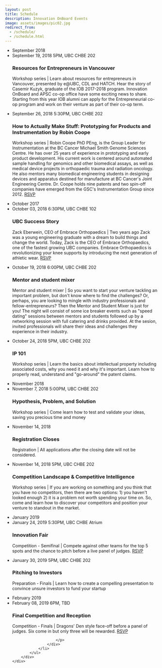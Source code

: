 ```yaml
---
layout: post
title: Schedule
description: Innovation OnBoard Events
image: assets/images/pic02.jpg
redirect_from:
  - /schedule/
  - /schedule.html
---
```


<div class="row">
        <div class="12u$(small)">
            <ul class="timeline">
                <li class="timeline-item period">
                    <div class="timeline-info"></div>
                    <div class="timeline-marker"></div>
                    <div class="timeline-content">
                        <span class="button timeline-title header-inner">September 2018</span>
                    </div>
                </li>
                <li class="timeline-item">
                    <div class="timeline-info">
                        <span>September 19, 2018</span>
                        <span class="timeline-time">5PM, UBC CHBE 202</span>
                    </div>
                    <div class="timeline-marker"></div>
                    <div class="timeline-content">
                        <h3 class="timeline-title">Resources for Entrepreneurs in Vancouver</h3>
                        <p><span class="timeline-desc">Workshop series</span> | Learn about resources for entrepreneurs in Vancouver, presented by e@UBC, CDL and HATCH. Hear the story of Casemir Kuzyk, graduate of the IOB 2017-2018 program. Innovation OnBoard and APSC co-op office have some exciting news to share. Starting from this year IOB alumni can apply for the Entrepreneurial co-op program and work on their venture as part of their co-op term.</p>
                    </div>
                </li>
                <li class="timeline-item">
                    <div class="timeline-info">
                        <span>September 26, 2018</span>
                        <span class="timeline-time">5:30PM, UBC CHBE 202</span>
                    </div>
                    <div class="timeline-marker"></div>
                    <div class="timeline-content">
                        <h3 class="timeline-title">How to Actually Make Stuff: Prototyping for Products and Instrumentation by Robin Coope </h3>
                        <p><span class="timeline-desc">Workshop series</span> | Robin Coope PhD PEng, is the Group Leader for Instrumentation at the BC Cancer Michael Smith Genome Sciences Centre. He has over 25 years of experience in prototyping and early product development. His current work is centered around automated sample handling for genomics and other biomedical assays, as well as medical device projects in orthopaedic trauma and radiation oncology. He also mentors many biomedical engineering students in designing devices and apparatus destined for manufacture at BC Cancer's Joint Engineering Centre. Dr. Coope holds nine patents and two spin-off companies have emerged from the GSC's Instrumentation Group since 2012.  <a href="https://www.eventbrite.ca/e/how-to-actually-make-stuff-prototyping-for-products-and-instrumentation-tickets-50340796678">RSVP</a></p>
                    </div>
                </li>
                <li class="timeline-item period">
                    <div class="timeline-info"></div>
                    <div class="timeline-marker"></div>
                    <div class="timeline-content">
                        <span class="button timeline-title header-inner">October 2017</span>
                    </div>
                </li>
                <li class="timeline-item">
                    <div class="timeline-info">
                        <span>October 03, 2018</span>
                        <span class="timeline-time">6:30PM, UBC CHBE 102</span>
                    </div>
                    <div class="timeline-marker"></div>
                    <div class="timeline-content">
                        <h3 class="timeline-title"> UBC Success Story </h3>
                        <p><span class="timeline-desc"> Zack Eberwein, CEO of Embrace Orthopaedics</span> | Two years ago Zack was a young engineering graduate with a dream to build things and change the world. Today, Zack is the CEO of Embrace Orthopaedics, one of the fastest growing UBC companies. Embrace Orthopaedics  is revolutionizing your knee supports by introducing the next generation of athletic wear. <a href="https://www.eventbrite.ca/e/ubc-succes-story-embrace-orthopaedics-tickets-50342314217">RSVP</a> </p>
                    </div>
                </li>
                <li class="timeline-item">
                    <div class="timeline-info">
                        <span>October 19, 2018</span>
                        <span class="timeline-time">6:00PM, UBC CHBE 202</span>
                    </div>
                    <div class="timeline-marker"></div>
                    <div class="timeline-content">
                        <h3 class="timeline-title">Mentor and student mixer</h3>
                        <p><span class="timeline-desc"> Mentor and student mixer</span> | So you want to start your venture tackling an important problem, but don't know where to find the challenges?  Or, perhaps, you are looking to mingle  with industry professionals and fellow-entrepreneurs? Then the Mentor and Student Mixer is just for you! The night will consist of some ice breaker events such as "speed dating" sessions between mentors and students  followed up by a networking session with full catering and drinks provided. At the sesion, invited professionals will share their ideas and challenges they experience in their industry. </p>
                    </div>
                </li>
                <li class="timeline-item">
                    <div class="timeline-info">
                        <span>October 24, 2018</span>
                        <span class="timeline-time">5PM, UBC CHBE 202</span>
                    </div>
                    <div class="timeline-marker"></div>
                    <div class="timeline-content">
                        <h3 class="timeline-title">IP 101</h3>
                        <p><span class="timeline-desc">Workshop series</span> | Learn the basics about intellectual property including associated costs, why you need it and why it's important. Learn how to properly read, understand and "go-around" the patent claims.</p>
                    </div>
                </li>
                <li class="timeline-item period">
                    <div class="timeline-info"></div>
                    <div class="timeline-marker"></div>
                    <div class="timeline-content">
                        <span class="button timeline-title header-inner">November 2018</span>
                    </div>
                </li>
                <li class="timeline-item">
                    <div class="timeline-info">
                        <span>November 7, 2018</span>
                        <span class="timeline-time">5:00PM, UBC CHBE 202</span>
                    </div>
                    <div class="timeline-marker"></div>
                    <div class="timeline-content">
                        <h3 class="timeline-title">Hypothesis, Problem, and Solution</h3>
                        <p><span class="timeline-desc"> Workshop series </span> | Come learn how to test and validate your ideas, saving you precious time and money</p>
                    </div>
                </li>
                <li class="timeline-item">
                    <div class="timeline-info">
                        <span>November 14, 2018</span>
                    </div>
                    <div class="timeline-marker"></div>
                    <div class="timeline-content">
                        <h3 class="timeline-title"><b>Registration Closes</b></h3>
                        <p><span class="timeline-desc">Registration</span> | All applications after the closing date will not be considered.</p>
                    </div>
                </li>
                <li class="timeline-item">
                    <div class="timeline-info">
                        <span>November 14, 2018</span>
                        <span class="timeline-time">5PM, UBC CHBE 202</span>
                    </div>
                    <div class="timeline-marker"></div>
                    <div class="timeline-content">
                        <h3 class="timeline-title">Competition Landscape &amp; Competitive Intelligence</h3>
                        <p><span class="timeline-desc">Workshop series</span> | If you are working on something and you think that you have no competitors, then there are two options: 1) you haven't looked enough 2) it is a problem not worth spending your time on. So, come and learn how to discover your competitors and position your venture to standout in the market.</p>
                    </div>
                </li>
                <li class="timeline-item period">
                    <div class="timeline-info"></div>
                    <div class="timeline-marker"></div>
                    <div class="timeline-content">
                        <span class="button timeline-title header-inner">January 2019</span>
                    </div>
                </li>
                <li class="timeline-item">
                    <div class="timeline-info">
                        <span>January 24, 2019</span>
			<span class="timeline-time">5:30PM, UBC CHBE Atrium</span>
                    </div>
                    <div class="timeline-marker"></div>
                    <div class="timeline-content">
                        <h3 class="timeline-title">Innovation Fair</h3>
                        <p><span class="timeline-desc">Competition - Semifinal</span> | Compete against other teams for the top 5 spots and the chance to pitch before a live panel of judges.
<a href="https://www.eventbrite.ca/e/innovation-fair-tickets-54791679388">RSVP</a>
                        </p>
                    </div>
                </li>
                <li class="timeline-item">
                    <div class="timeline-info">
                        <span>January 30, 2019</span>
                        <span class="timeline-time">5PM, UBC CHBE 202</span>
                    </div>
                    <div class="timeline-marker"></div>
                    <div class="timeline-content">
                        <h3 class="timeline-title">Pitching to Investors</h3>
                        <p><span class="timeline-desc">Preparation - Finals</span> | Learn how to create a compelling presentation to convince unsure investors to fund your startup</p>
                    </div>
                </li>
                <li class="timeline-item period">
                    <div class="timeline-info"></div>
                    <div class="timeline-marker"></div>
                    <div class="timeline-content">
                        <span class="button timeline-title header-inner">February 2019</span>
                    </div>
                </li>
                <li class="timeline-item">
                    <div class="timeline-info">
                        <span>February 08, 2019</span>
			<span class="timeline-time">6PM, TBD</span>
                    </div>
                    <div class="timeline-marker"></div>
                    <div class="timeline-content">
                        <h3 class="timeline-title"><b>Final Competition and Reception</b></h3>
                        <p><span class="timeline-desc">Competition - Finals</span> | Dragons' Den style face-off before a panel of judges. Six come in but only three will be rewarded. 
<a href="https://www.eventbrite.ca/e/iob-final-competition-tickets-55945387159">RSVP</a>


                        </p>
                    </div>
                </li>
            </ul>
        </div>
    </div>

